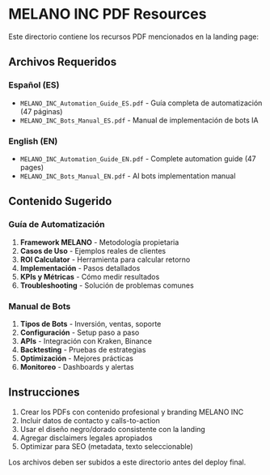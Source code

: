# MELANO INC PDF Resources

Este directorio contiene los recursos PDF mencionados en la landing page:

## Archivos Requeridos

### Español (ES)
- `MELANO_INC_Automation_Guide_ES.pdf` - Guía completa de automatización (47 páginas)
- `MELANO_INC_Bots_Manual_ES.pdf` - Manual de implementación de bots IA

### English (EN)  
- `MELANO_INC_Automation_Guide_EN.pdf` - Complete automation guide (47 pages)
- `MELANO_INC_Bots_Manual_EN.pdf` - AI bots implementation manual

## Contenido Sugerido

### Guía de Automatización
1. **Framework MELANO** - Metodología propietaria
2. **Casos de Uso** - Ejemplos reales de clientes
3. **ROI Calculator** - Herramienta para calcular retorno
4. **Implementación** - Pasos detallados
5. **KPIs y Métricas** - Cómo medir resultados
6. **Troubleshooting** - Solución de problemas comunes

### Manual de Bots
1. **Tipos de Bots** - Inversión, ventas, soporte
2. **Configuración** - Setup paso a paso  
3. **APIs** - Integración con Kraken, Binance
4. **Backtesting** - Pruebas de estrategias
5. **Optimización** - Mejores prácticas
6. **Monitoreo** - Dashboards y alertas

## Instrucciones

1. Crear los PDFs con contenido profesional y branding MELANO INC
2. Incluir datos de contacto y calls-to-action
3. Usar el diseño negro/dorado consistente con la landing
4. Agregar disclaimers legales apropiados
5. Optimizar para SEO (metadata, texto seleccionable)

Los archivos deben ser subidos a este directorio antes del deploy final.